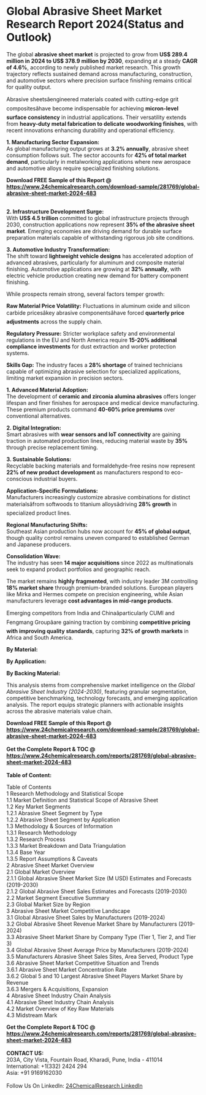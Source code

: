 <h1>Global Abrasive Sheet Market Research Report 2024(Status and Outlook)</h1><p>The global <strong>abrasive sheet market</strong> is projected to grow from <strong>US$ 289.4 million in 2024 to US$ 378.9 million by 2030</strong>, expanding at a steady <strong>CAGR of 4.6%</strong>, according to newly published market research. This growth trajectory reflects sustained demand across manufacturing, construction, and automotive sectors where precision surface finishing remains critical for quality output.</p><p>Abrasive sheetsâengineered materials coated with cutting-edge grit compositesâhave become indispensable for achieving <strong>micron-level surface consistency</strong> in industrial applications. Their versatility extends from <strong>heavy-duty metal fabrication to delicate woodworking finishes</strong>, with recent innovations enhancing durability and operational efficiency.</p><p><strong>1. Manufacturing Sector Expansion:</strong><br>
As global manufacturing output grows at <strong>3.2% annually</strong>, abrasive sheet consumption follows suit. The sector accounts for <strong>42% of total market demand</strong>, particularly in metalworking applications where new aerospace and automotive alloys require specialized finishing solutions.</p><div><b>Download FREE Sample of this Report @ 
            <a href="https://www.24chemicalresearch.com/download-sample/281769/global-abrasive-sheet-market-2024-483">
            https://www.24chemicalresearch.com/download-sample/281769/global-abrasive-sheet-market-2024-483</a></b></div><br><p><strong>2. Infrastructure Development Surge:</strong><br>
With <strong>US$ 4.5 trillion</strong> committed to global infrastructure projects through 2030, construction applications now represent <strong>35% of the abrasive sheet market</strong>. Emerging economies are driving demand for durable surface preparation materials capable of withstanding rigorous job site conditions.</p><p><strong>3. Automotive Industry Transformation:</strong><br>
The shift toward <strong>lightweight vehicle designs</strong> has accelerated adoption of advanced abrasives, particularly for aluminum and composite material finishing. Automotive applications are growing at <strong>32% annually</strong>, with electric vehicle production creating new demand for battery component finishing.</p><p>While prospects remain strong, several factors temper growth:</p><p><strong>Raw Material Price Volatility:</strong> Fluctuations in aluminum oxide and silicon carbide pricesâkey abrasive componentsâhave forced <strong>quarterly price adjustments</strong> across the supply chain.</p><p><strong>Regulatory Pressure:</strong> Stricter workplace safety and environmental regulations in the EU and North America require <strong>15-20% additional compliance investments</strong> for dust extraction and worker protection systems.</p><p><strong>Skills Gap:</strong> The industry faces a <strong>28% shortage</strong> of trained technicians capable of optimizing abrasive selection for specialized applications, limiting market expansion in precision sectors.</p><p><strong>1. Advanced Material Adoption:</strong><br>
The development of <strong>ceramic and zirconia alumina abrasives</strong> offers longer lifespan and finer finishes for aerospace and medical device manufacturing. These premium products command <strong>40-60% price premiums</strong> over conventional alternatives.</p><p><strong>2. Digital Integration:</strong><br>
Smart abrasives with <strong>wear sensors and IoT connectivity</strong> are gaining traction in automated production lines, reducing material waste by <strong>35%</strong> through precise replacement timing.</p><p><strong>3. Sustainable Solutions:</strong><br>
Recyclable backing materials and formaldehyde-free resins now represent <strong>22% of new product development</strong> as manufacturers respond to eco-conscious industrial buyers.</p><p><strong>Application-Specific Formulations:</strong><br>
    Manufacturers increasingly customize abrasive combinations for distinct materialsâfrom softwoods to titanium alloysâdriving <strong>28% growth</strong> in specialized product lines.</p><p><strong>Regional Manufacturing Shifts:</strong><br>
    Southeast Asian production hubs now account for <strong>45% of global output</strong>, though quality control remains uneven compared to established German and Japanese producers.</p><p><strong>Consolidation Wave:</strong><br>
    The industry has seen <strong>14 major acquisitions</strong> since 2022 as multinationals seek to expand product portfolios and geographic reach.</p><p>The market remains <strong>highly fragmented</strong>, with industry leader 3M controlling <strong>18% market share</strong> through premium-branded solutions. European players like Mirka and Hermes compete on precision engineering, while Asian manufacturers leverage <strong>cost advantages in mid-range products</strong>.</p><p>Emerging competitors from India and Chinaâparticularly CUMI and Fengmang Groupâare gaining traction by combining <strong>competitive pricing with improving quality standards</strong>, capturing <strong>32% of growth markets</strong> in Africa and South America.</p><p><strong>By Material:</strong></p><p><strong>By Application:</strong></p><p><strong>By Backing Material:</strong></p><p>This analysis stems from comprehensive market intelligence on the <em>Global Abrasive Sheet Industry (2024-2030)</em>, featuring granular segmentation, competitive benchmarking, technology forecasts, and emerging application analysis. The report equips strategic planners with actionable insights across the abrasive materials value chain.</p><div><b>Download FREE Sample of this Report @ 
            <a href="https://www.24chemicalresearch.com/download-sample/281769/global-abrasive-sheet-market-2024-483">
            https://www.24chemicalresearch.com/download-sample/281769/global-abrasive-sheet-market-2024-483</a></b></div><br><div><b>Get the Complete Report & TOC @ 
            <a href="https://www.24chemicalresearch.com/reports/281769/global-abrasive-sheet-market-2024-483">
            https://www.24chemicalresearch.com/reports/281769/global-abrasive-sheet-market-2024-483</a></b></div><br>
            <b>Table of Content:</b><p>Table of Contents<br />
 1 Research Methodology and Statistical Scope<br />
 1.1 Market Definition and Statistical Scope of Abrasive Sheet<br />
 1.2 Key Market Segments<br />
 1.2.1 Abrasive Sheet Segment by Type<br />
 1.2.2 Abrasive Sheet Segment by Application<br />
 1.3 Methodology & Sources of Information<br />
 1.3.1 Research Methodology<br />
 1.3.2 Research Process<br />
 1.3.3 Market Breakdown and Data Triangulation<br />
 1.3.4 Base Year<br />
 1.3.5 Report Assumptions & Caveats<br />
 2 Abrasive Sheet Market Overview<br />
 2.1 Global Market Overview<br />
 2.1.1 Global Abrasive Sheet Market Size (M USD) Estimates and Forecasts (2019-2030)<br />
 2.1.2 Global Abrasive Sheet Sales Estimates and Forecasts (2019-2030)<br />
 2.2 Market Segment Executive Summary<br />
 2.3 Global Market Size by Region<br />
 3 Abrasive Sheet Market Competitive Landscape<br />
 3.1 Global Abrasive Sheet Sales by Manufacturers (2019-2024)<br />
 3.2 Global Abrasive Sheet Revenue Market Share by Manufacturers (2019-2024)<br />
 3.3 Abrasive Sheet Market Share by Company Type (Tier 1, Tier 2, and Tier 3)<br />
 3.4 Global Abrasive Sheet Average Price by Manufacturers (2019-2024)<br />
 3.5 Manufacturers Abrasive Sheet Sales Sites, Area Served, Product Type<br />
 3.6 Abrasive Sheet Market Competitive Situation and Trends<br />
 3.6.1 Abrasive Sheet Market Concentration Rate<br />
 3.6.2 Global 5 and 10 Largest Abrasive Sheet Players Market Share by Revenue<br />
 3.6.3 Mergers & Acquisitions, Expansion<br />
 4 Abrasive Sheet Industry Chain Analysis<br />
 4.1 Abrasive Sheet Industry Chain Analysis<br />
 4.2 Market Overview of Key Raw Materials<br />
 4.3 Midstream Mark</p><div><b>Get the Complete Report & TOC @ 
            <a href="https://www.24chemicalresearch.com/reports/281769/global-abrasive-sheet-market-2024-483">
            https://www.24chemicalresearch.com/reports/281769/global-abrasive-sheet-market-2024-483</a></b></div><br><b>CONTACT US:</b><br>
            203A, City Vista, Fountain Road, Kharadi, Pune, India - 411014<br>
            International: +1(332) 2424 294<br>
            Asia: +91 9169162030 <br><br>
            Follow Us On LinkedIn: <a href="https://www.linkedin.com/company/24chemicalresearch/">24ChemicalResearch LinkedIn</a>